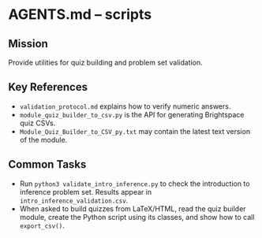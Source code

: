 # AGENTS.md – scripts

## Mission
Provide utilities for quiz building and problem set validation.

## Key References
- `validation_protocol.md` explains how to verify numeric answers.
- `module_quiz_builder_to_csv.py` is the API for generating Brightspace quiz CSVs.
- `Module_Quiz_Builder_to_CSV_py.txt` may contain the latest text version of the module.

## Common Tasks
- Run `python3 validate_intro_inference.py` to check the introduction to inference problem set. Results appear in `intro_inference_validation.csv`.
- When asked to build quizzes from LaTeX/HTML, read the quiz builder module, create the Python script using its classes, and show how to call `export_csv()`.
